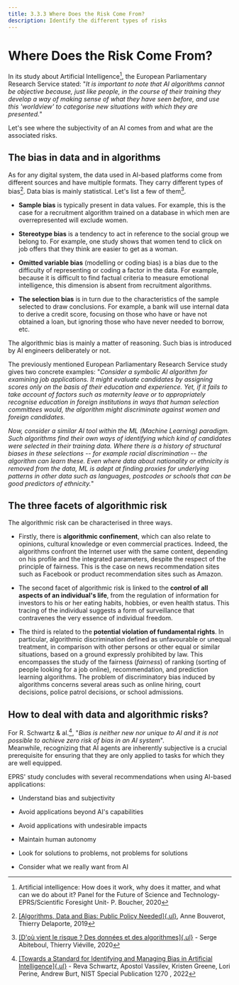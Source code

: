 ```yaml
---
title: 3.3.3 Where Does the Risk Come From?
description: Identify the different types of risks
---
```


# Where Does the Risk Come From?
In its study about Artificial Intelligence[^1], the European Parliamentary Research Service stated: "*It is important to note that AI algorithms cannot be objective because, just like people, in the course of their training they develop a way of making sense of what they have seen before, and use this 'worldview' to categorise new situations with which they are presented.*"

Let's see where the subjectivity of an AI comes from and what are the associated risks.

## The bias in data and in algorithms

As for any digital system, the data used in AI-based platforms come from different sources and have multiple formats. They carry different types of bias[^2]. Data bias is mainly statistical. Let's list a few of them[^3].

-   **Sample bias** is typically present in data values. For example, this is the case for a recruitment algorithm trained on a database in which men are overrepresented will exclude women.

-   **Stereotype bias** is a tendency to act in reference to the social group we belong to. For example, one study shows that women tend to click on job offers that they think are easier to get as a woman.

-   **Omitted variable bias** (modelling or coding bias) is a bias due to the difficulty of representing or coding a factor in the data. For example, because it is difficult to find factual criteria to measure emotional intelligence, this dimension is absent from recruitment algorithms.

-   **The selection bias** is in turn due to the characteristics of the sample selected to draw conclusions. For example, a bank will use internal data to derive a credit score, focusing on those who have or have not obtained a loan, but ignoring those who have never needed to borrow, etc.

The algorithmic bias is mainly a matter of reasoning. Such bias is introduced by AI engineers deliberately or not.

The previously mentioned European Parliamentary Research Service study gives two concrete examples:   "*Consider a symbolic AI algorithm for examining job applications. It might evaluate candidates by assigning scores only on the basis of their education and experience. Yet, if it fails to take account of factors such as maternity leave or to appropriately recognise education in foreign institutions in ways that human selection committees would, the algorithm might discriminate against women and foreign candidates.*

*Now, consider a similar AI tool within the ML (Machine Learning) paradigm. Such algorithms find their own ways of identifying which kind of candidates were selected in their training data. Where there is a history of structural biases in these selections -- for example racial discrimination -- the algorithm can learn these. Even where data about nationality or ethnicity is removed from the data, ML is adept at finding proxies for underlying patterns in other data such as languages, postcodes or schools that can be good predictors of ethnicity.*"

## The three facets of algorithmic risk

The algorithmic risk can be characterised in three ways.

-   Firstly, there is **algorithmic confinement**, which can also relate to opinions, cultural knowledge or even commercial practices. Indeed, the algorithms confront the Internet user with the same content, depending on his profile and the integrated parameters, despite the respect of the principle of fairness. This is the case on news recommendation sites such as Facebook or product recommendation sites such as Amazon.

-   The second facet of algorithmic risk is linked to the **control of all aspects of an individual's life**, from the regulation of information for investors to his or her eating habits, hobbies, or even health status. This tracing of the individual suggests a form of surveillance that contravenes the very essence of individual freedom.

-   The third is related to the **potential violation of fundamental rights**. In particular, algorithmic discrimination defined as unfavourable or unequal treatment, in comparison with other persons or other equal or similar situations, based on a ground expressly prohibited by law. This encompasses the study of the fairness (*fairness*) of ranking (sorting of people looking for a job online), recommendation, and prediction learning algorithms. The problem of discriminatory bias induced by algorithms concerns several areas such as online hiring, court decisions, police patrol decisions, or school admissions.

## How to deal with data and algorithmic risks?

For R. Schwartz & al.[^4], "*Bias is neither new nor unique to AI and it is not possible to achieve zero risk of bias in an AI system*".  
Meanwhile, recognizing that AI agents are inherently subjective is a crucial prerequisite for ensuring that they are only applied to tasks for which they are well equipped.

EPRS' study concludes with several recommendations when using AI-based
applications:

-   Understand bias and subjectivity

-   Avoid applications beyond AI's capabilities

-   Avoid applications with undesirable impacts

-   Maintain human autonomy

-   Look for solutions to problems, not problems for solutions

-   Consider what we really want from AI

[^1]: Artificial intelligence: How does it work, why does it matter, and what can we do about it? Panel for the Future of Science and Technology- EPRS/Scientific Foresight Unit- P. Boucher, 2020

[^2]: [[Algorithms, Data and Bias: Public Policy Needed]{.ul}](https://www.institutmontaigne.org/en/analysis/algorithms-data-and-bias-public-policy-needed?_wrapper_format=html), Anne Bouverot, Thierry Delaporte, 2019

[^3]: [[D'où vient le risque ? Des données et des algorithmes]{.ul}](https://www.lemonde.fr/blog/binaire/2020/02/05/les-plateformes-numeriques-un-foyer-pour-les-risques-donnees-et-algorithmes/) - Serge Abiteboul, Thierry Viéville, 2020

[^4]: [[Towards a Standard for Identifying and Managing Bias in Artificial Intelligence]{.ul}](https://doi.org/10.6028/NIST.SP.1270) - Reva Schwartz, Apostol Vassilev, Kristen Greene, Lori Perine, Andrew Burt, NIST Special Publication 1270 , 2022
